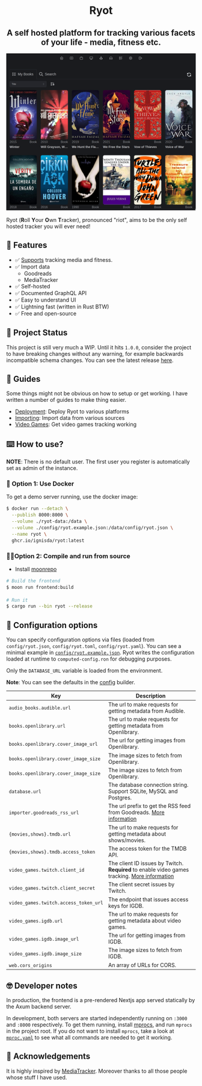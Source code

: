 <h1 align="center">Ryot</h1>

<h2 align="center">
  A self hosted platform for tracking various facets of your life - media,
  fitness etc.
</h2>

![Screenshot](/docs/assets/screenshot.png)

Ryot (**R**oll **Y**our **O**wn **T**racker), pronounced "riot", aims to be the
only self hosted tracker you will ever need!

## 🚀 Features

- ✅ [Supports](https://github.com/IgnisDa/ryot/discussions/4) tracking media and fitness.
- ✅ Import data
  - Goodreads
  - MediaTracker
- ✅ Self-hosted
- ✅ Documented GraphQL API
- ✅ Easy to understand UI
- ✅ Lightning fast (written in Rust BTW)
- ✅ Free and open-source

## 🧪 Project Status

This project is still very much a WIP. Until it hits `1.0.0`, consider the project
to have breaking changes without any warning, for example backwards incompatible
schema changes. You can see the latest release
[here](https://github.com/IgnisDa/ryot/releases).

## 📖 Guides

Some things might not be obvious on how to setup or get working. I have written
a number of guides to make thing easier.

- [Deployment](/docs/guides/deployment.md): Deploy Ryot to various platforms
- [Importing](/docs/guides/importing.md): Import data from various sources
- [Video Games](/docs/guides/video-games.md): Get video games tracking working

## ⌨️  How to use?

**NOTE**: There is no default user. The first user you register is automatically
set as admin of the instance.

### 🐳 Option 1: Use Docker

To get a demo server running, use the docker image:

```bash
$ docker run --detach \
  --publish 8000:8000 \
  --volume ./ryot-data:/data \
  --volume ./config/ryot.example.json:/data/config/ryot.json \
  --name ryot \
  ghcr.io/ignisda/ryot:latest
```

### 🧑‍💻Option 2: Compile and run from source

- Install [moonrepo](https://moonrepo.dev/https://moonrepo.dev/)

```bash
# Build the frontend
$ moon run frontend:build

# Run it
$ cargo run --bin ryot --release
```

## 🔧 Configuration options

You can specify configuration options via files (loaded from `config/ryot.json`,
`config/ryot.toml`, `config/ryot.yaml`). You can see a minimal example in
[`config/ryot.example.json`](config/ryot.example.json). Ryot writes the
configuration loaded at runtime to `computed-config.ron` for debugging purposes.

Only the `DATABASE_URL` variable is loaded from the environment.

**Note**: You can see the defaults in the [config](apps/backend/src/config.rs)
builder.

| Key                                   | Description                                                                                                              |
| ------------------------------------- | ------------------------------------------------------------------------------------------------------------------------ |
| `audio_books.audible.url`             | The url to make requests for getting metadata from Audible.                                                              |
| `books.openlibrary.url`               | The url to make requests for getting metadata from Openlibrary.                                                          |
| `books.openlibrary.cover_image_url`   | The url for getting images from Openlibrary.                                                                             |
| `books.openlibrary.cover_image_size`  | The image sizes to fetch from Openlibrary.                                                                               |
| `books.openlibrary.cover_image_size`  | The image sizes to fetch from Openlibrary.                                                                               |
| `database.url`                        | The database connection string. Support SQLite, MySQL and Postgres.                                                      |
| `importer.goodreads_rss_url`          | The url prefix to get the RSS feed from Goodreads. [More information](/docs/guides/importing.md)                                                                      |
| `{movies,shows}.tmdb.url`             | The url to make requests for getting metadata about shows/movies.                                                        |
| `{movies,shows}.tmdb.access_token`    | The access token for the TMDB API.                                                                                       |
| `video_games.twitch.client_id`        | The client ID issues by Twitch. **Required** to enable video games tracking. [More information](/docs/guides/video-games.md) |
| `video_games.twitch.client_secret`    | The client secret issues by Twitch.                                                                                      |
| `video_games.twitch.access_token_url` | The endpoint that issues access keys for IGDB.                                                                           |
| `video_games.igdb.url`                | The url to make requests for getting metadata about video games.                                                         |
| `video_games.igdb.image_url`          | The url for getting images from IGDB.                                                                                    |
| `video_games.igdb.image_size`         | The image sizes to fetch from IGDB.                                                                                      |
| `web.cors_origins`                    | An array of URLs for CORS.                                                                                               |

## 🤓 Developer notes

In production, the frontend is a pre-rendered Nextjs app served statically by the
Axum backend server.

In development, both servers are started independently running on `:3000` and 
`:8000` respectively. To get them running, install [mprocs](https://github.com/pvolok/mprocs),
and run `mprocs` in the project root. If you do not want to install `mprocs`,
take a look at [`mproc.yaml`](./mprocs.yaml) to see what all commands are
needed to get it working.

## 🙏 Acknowledgements

It is highly inspired by [MediaTracker](https://github.com/bonukai/MediaTracker).
Moreover thanks to all those people whose stuff I have used.
